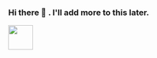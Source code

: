 ### Hi there 👋 . I'll add more to this later.

<img src="https://d2fltix0v2e0sb.cloudfront.net/dev-badge.svg" width="50" height="50">









<!--
**n-v-o/n-v-o** is a ✨ _special_ ✨ repository because its `README.md` (this file) appears on your GitHub profile.

Here are some ideas to get you started:

- 🔭 I’m currently working on ...
- 🌱 I’m currently learning ...
- 👯 I’m looking to collaborate on ...
- 🤔 I’m looking for help with ...
- 💬 Ask me about ...
- 📫 How to reach me: ...
- 😄 Pronouns: ...
- ⚡ Fun fact: ...
-->
